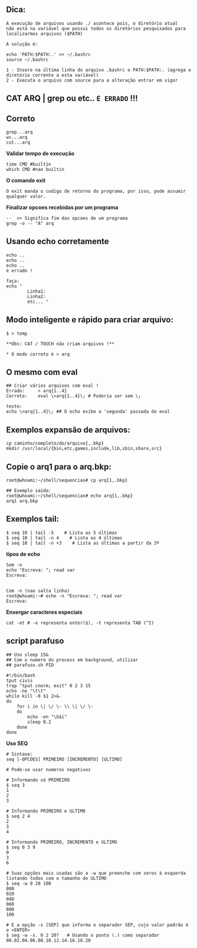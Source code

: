 ## Dica:

```
A execução de arquivos usando ./ acontece pois, o diretório atual
não está na variável que possui todos os diretórios pesquisados para localizarmos arquivos ($PATH)

A solução é:

echo 'PATH:$PATH:.' >> ~/.bashrc
source ~/.bashrc

1 - Insere na última linha do arquivo .bashrc o PATH:$PATH:. (agrega o diretório corrente a esta variável)
2 - Executa o arquivo com source para a alteração entrar em vigor
```

## CAT ARQ | grep ou etc.. ` É ERRADO ` !!!
## Correto
```
grep...arq
wc...arq
cut...arq
```

**Validar tempo de execução**
```
time CMD #builtin
which CMD #nao builtin
```

**O comando exit**
```
O exit manda o codigo de retorno do programa, por isso, pode assumir qualquer valor.
```

**Finalizar opcoes recebidas por um programa**
```
--  >> Significa fim das opcoes de um programa
grep -o -- "A" arq
```

## Usando echo corretamente
```
echo ..
echo ..
echo ..
é errado !

faça:
echo "
		Linha1:
		Linha2:
		etc... "
```

## Modo inteligente e rápido para criar arquivo:

```
$ > temp

**Obs: CAT / TOUCH não criam arquivos !**

* O modo correto é > arq

```

## O mesmo com eval
```
## Criar vários arquivos com eval !
Errado:		> arq{1..4}
Correto: 	eval \>arq{1..4}\; # Poderia ser sem \;

teste:
echo \>arq{1..4}\; ## O echo exibe a 'segunda' passada do eval 
```

## Exemplos expansão de arquivos:
```
cp caminho/completo/do/arquivo{,.bkp}
mkdir /usr/local/{bin,etc,games,include,lib,sbin,share,src}
```

## Copie o arq1 para o arq.bkp:
```
root@whoami:~/shell/sequencias# cp arq{1,.bkp}

## Exemplo saída:
root@whoami:~/shell/sequencias# echo arq{1,.bkp}
arq1 arq.bkp 
```
## Exemplos tail:
```
$ seq 10 | tail -5    # Lista as 5 últimas
$ seq 10 | tail -n 4    # Lista as 4 últimas
$ seq 10 | tail -n +3    # Lista as últimas a partir da 3ª
```

**tipos de echo**
```
Sem -n
echo "Escreva: "; read var
Escreva:


Com -n (nao salta linha)
root@whoami:~# echo -n "Escreva: "; read var
Escreva:
```

**Enxergar caracteres especiais**
```
cat -et # -e representa enter($), -t representa TAB (^I)
```

## script parafuso

```
## Uso sleep 15&
## Com o numero do process em background, utilizar
## parafuso.sh PID 

#!/bin/bash
tput civis
trap "tput cnorm; exit" 0 2 3 15
echo -ne "\t\t"
while kill -0 $1 2>&-
do
	for i in \| \/ \- \\ \| \/ \-
	do
		echo -en "\b$i"
		sleep 0.2
	done
done

```

**Uso SEQ**

```
# Sintaxe:
seq [-OPCOES] PRIMEIRO [INCREMENTO] [ULTIMO] 

# Pode-se usar numeros negativos

# Informando só PRIMEIRO
$ seq 3
1
2
3

# Informando PRIMEIRO e ULTIMO 
$ seq 2 4
2
3
4

# Informando PRIMEIRO, INCREMENTO e ULTIMO
$ seq 0 3 9
0
3
6

# Suas opções mais usadas são a -w que preenche com zeros à esquerda listando todos com o tamanho de ULTIMO
$ seq -w 0 20 100
000
020
040
060
080
100

# E a opção -s [SEP] que informa o separador SEP, cujo valor padrão é o <ENTER>
$ seq -w -s. 0 2 20?   # Usando o ponto (.) como separador
00.02.04.06.08.10.12.14.16.18.20

```

